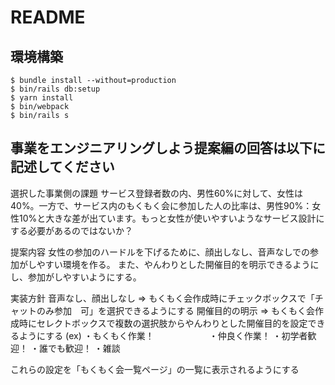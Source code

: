 # README

## 環境構築
```
$ bundle install --without=production
$ bin/rails db:setup
$ yarn install
$ bin/webpack
$ bin/rails s
```

## 事業をエンジニアリングしよう提案編の回答は以下に記述してください
選択した事業側の課題
サービス登録者数の内、男性60%に対して、女性は40%。一方で、サービス内のもくもく会に参加した人の比率は、男性90%：女性10%と大きな差が出ています。もっと女性が使いやすいようなサービス設計にする必要があるのではないか？

提案内容
女性の参加のハードルを下げるために、顔出しなし、音声なしでの参加がしやすい環境を作る。
また、やんわりとした開催目的を明示できるようにし、参加がしやすいようにする。

実装方針
音声なし、顔出しなし
  => もくもく会作成時にチェックボックスで「チャットのみ参加　可」を選択できるようにする
開催目的の明示
  => もくもく会作成時にセレクトボックスで複数の選択肢からやんわりとした開催目的を設定できるようにする
      (ex)  ・もくもく作業！
  　　　　　　・仲良く作業！
            ・初学者歓迎！
            ・誰でも歓迎！
            ・雑談

これらの設定を「もくもく会一覧ページ」の一覧に表示されるようにする
